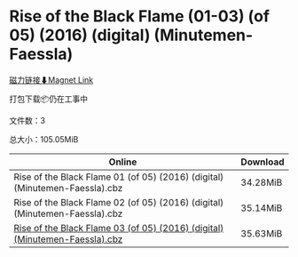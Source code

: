 # Rise of the Black Flame (01-03) (of 05) (2016) (digital) (Minutemen-Faessla)

[磁力链接⬇Magnet Link](magnet:?xt=urn:btih:79d72cf900331c6be82c046460ce3ccd916630da&dn=Rise%20of%20the%20Black%20Flame%20%2801-03%29%20%28of%2005%29%20%282016%29%20%28digital%29%20%28Minutemen-Faessla%29)

打包下载📦仍在工事中

文件数：3

总大小：105.05MiB

Online | Download
--- | ---
Rise of the Black Flame 01 (of 05) (2016) (digital) (Minutemen-Faessla).cbz | 34.28MiB
Rise of the Black Flame 02 (of 05) (2016) (digital) (Minutemen-Faessla).cbz | 35.14MiB
[Rise of the Black Flame 03 (of 05) (2016) (digital) (Minutemen-Faessla).cbz](https://github.com/alicewish/markdown/blob/master/comic/Rise-of-Black-Flame-03-of-05-2016-digital-Minutemen-Faessla-cbz.md) | 35.63MiB